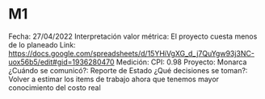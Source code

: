 # M1

Fecha: 27/04/2022
Interpretación valor métrica: El proyecto cuesta menos de lo planeado
Link: https://docs.google.com/spreadsheets/d/15YHiVgXG_d_j7QuYgw93j3NC-uox56b5/edit#gid=1936280470
Medición: CPI: 0.98
Proyecto: Monarca
¿Cuándo se comunicó?: Reporte de Estado
¿Qué decisiones se toman?: Volver a estimar los items de trabajo ahora que tenemos mayor conocimiento del costo real